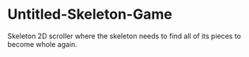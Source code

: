 # Untitled-Skeleton-Game
Skeleton 2D scroller where the skeleton needs to find all of its pieces to become whole again.
